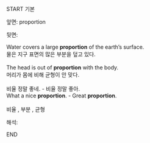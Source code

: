 START
기본

앞면:
proportion


뒷면:
<div><div>Water covers a large <b>proportion</b> of the earth’s surface. </div><div>물은 지구 표면의 많은 부분을 덮고 있다.</div></div><div><br></div><div><div>The head is out of <strong>proportion</strong> with the body. </div><div><div>머리가 몸에 비해 균형이 안 맞다.</div></div></div><div><br></div><div><div><div>비율 정말 좋네. - 비율 정말 좋아.</div></div><div><div>What a nice <strong>proportion</strong>. - Great <strong>proportion</strong>.</div></div></div><div><br></div><div>비율 , 부분 , 균형</div>


해석:

END